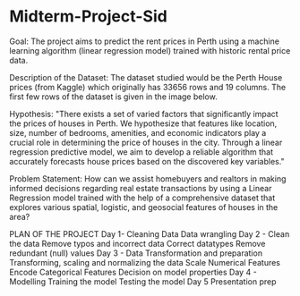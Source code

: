 # Midterm-Project-Sid

Goal: The project aims to predict the rent prices in Perth using a machine learning algorithm (linear regression model) trained with historic rental price data.

Description of the Dataset:
The dataset studied would be the Perth House prices (from Kaggle) which originally has 33656 rows and 19 columns. The first few rows of the dataset is given in the image below. 

Hypothesis:
"There exists a set of varied factors that significantly impact the prices of houses in Perth. We hypothesize that features like location, size, number of bedrooms, amenities, and economic indicators play a crucial role in determining the price of houses in the city. Through a linear regression predictive model, we aim to develop a reliable algorithm that accurately forecasts house prices based on the discovered key variables."

Problem Statement:
How can we assist homebuyers and realtors in making informed decisions regarding real estate transactions by using a Linear Regression model trained with the help of a comprehensive dataset that explores various spatial, logistic, and geosocial features of houses in the area? 

PLAN OF THE PROJECT 
Day 1- Cleaning Data Data wrangling 
Day 2 - Clean the data
Remove typos and incorrect data
Correct datatypes
Remove redundant (null) values
Day 3 - Data Transformation and preparation
Transforming, scaling and normalizing the data
Scale Numerical Features
Encode Categorical Features
Decision on model properties
Day 4 - Modelling
Training the model
Testing the model
Day 5
Presentation prep


